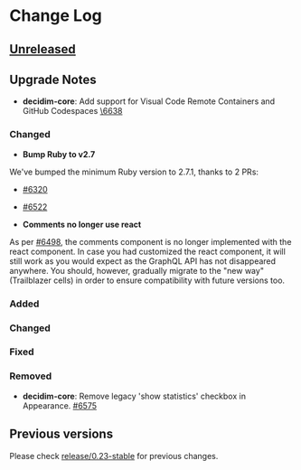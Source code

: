 # Change Log

## [Unreleased](https://github.com/decidim/decidim/tree/HEAD)

## Upgrade Notes

- **decidim-core**: Add support for Visual Code Remote Containers and GitHub Codespaces [\6638](https://github.com/decidim/decidim/pull/6638)

### Changed
- **Bump Ruby to v2.7**

We've bumped the minimum Ruby version to 2.7.1, thanks to 2 PRs:

- [\#6320](https://github.com/decidim/decidim/pull/6320)
- [\#6522](https://github.com/decidim/decidim/pull/6522)

- **Comments no longer use react**

As per [\#6498](https://github.com/decidim/decidim/pull/6498), the comments component is no longer implemented with the react component. In case you had customized the react component, it will still work as you would expect as the GraphQL API has not disappeared anywhere. You should, however, gradually migrate to the "new way" (Trailblazer cells) in order to ensure compatibility with future versions too.

### Added

### Changed

### Fixed

### Removed

- **decidim-core**: Remove legacy 'show statistics' checkbox in Appearance. [\#6575](https://github.com/decidim/decidim/pull/6575)

## Previous versions

Please check [release/0.23-stable](https://github.com/decidim/decidim/blob/release/0.23-stable/CHANGELOG.md) for previous changes.
